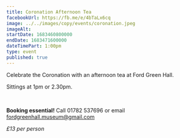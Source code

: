 ```yaml
---
title: Coronation Afternoon Tea
facebookUrl: https://fb.me/e/4bTaLx6cq
image: ../../images/copy/events/coronation.jpeg
imageAlt: 
startDate: 1683460800000
endDate: 1683471600000
dateTimePart: 1:00pm
type: event
published: true
---
```

Celebrate the Coronation with an afternoon tea at Ford Green Hall.

Sittings at 1pm or 2.30pm.

<br />

**Booking essential!** Call 01782 537696 or email fordgreenhall.museum@gmail.com

_£13 per person_

